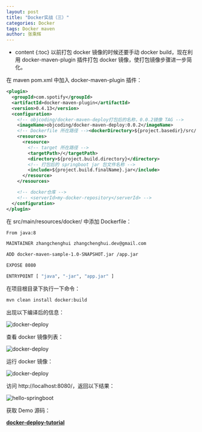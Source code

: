 ```yaml
---
layout: post
title: "Docker实战（三）"
categories: Docker
tags: Docker maven
author: 张乘辉
---
```


* content
{:toc}
以前打包 docker 镜像的时候还要手动 docker build，现在利用 docker-maven-plugin 插件打包 docker 镜像，使打包镜像步骤进一步简化。









在 maven pom.xml 中加入 docker-maven-plugin 插件：

```xml
<plugin>
  <groupId>com.spotify</groupId>
  <artifactId>docker-maven-plugin</artifactId>
  <version>0.4.13</version>
  <configuration>
    <!-- objcoding/docker-maven-deploy打包后的名称，0.0.2镜像 TAG -->
    <imageName>objcoding/docker-maven-deploy:0.0.2</imageName>
    <!-- Dockerfile 所在路径 --><dockerDirectory>${project.basedir}/src/main/resources/docker</dockerDirectory>
    <resources>
      <resource>
        <!-- target 所在路径 -->
        <targetPath>/</targetPath>
        <directory>${project.build.directory}</directory>
        <!-- 打包后的 springboot jar 包文件名称 -->
        <include>${project.build.finalName}.jar</include>
      </resource>
    </resources>

    <!-- docker仓库 -->
    <!-- <serverId>my-docker-repository</serverId> -->
  </configuration>
</plugin>
```



在 src/main/resources/docker/ 中添加 Dockerfile：

```bash
From java:8

MAINTAINER zhangchenghui zhangchenghui.dev@gmail.com

ADD docker-maven-sample-1.0-SNAPSHOT.jar /app.jar

EXPOSE 8080

ENTRYPOINT [ "java", "-jar", "app.jar" ]
```



在项目根目录下执行一下命令：

```bash
mvn clean install docker:build
```

出现以下编译后的信息：

![docker-deploy](https://raw.githubusercontent.com/objcoding/md-picture/master/img/dockerdeploy.png)

查看 docker 镜像列表：

![docker-deploy](https://raw.githubusercontent.com/objcoding/md-picture/master/img/dockerdeploy2.png)



运行 docker 镜像：

![docker-deploy](https://raw.githubusercontent.com/objcoding/md-picture/master/img/dockerdeploy3.png)



访问 http://localhost:8080/，返回以下结果：

![hello-springboot](https://raw.githubusercontent.com/objcoding/md-picture/master/img/springboot4.png)



获取 Demo 源码：

[**docker-deploy-tutorial**](https://github.com/objcoding/docker-deploy-tutorial)















